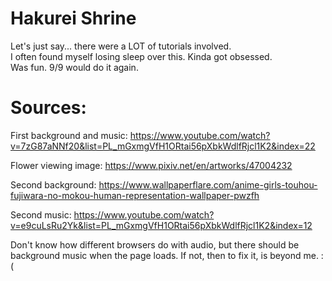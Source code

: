 # Hakurei Shrine
Let's just say... there were a LOT of tutorials involved.  
I often found myself losing sleep over this. Kinda got obsessed.  
Was fun. 9/9 would do it again.  
  
# Sources:  
First background and music: https://www.youtube.com/watch?v=7zG87aNNf20&list=PL_mGxmgVfH1ORtai56pXbkWdlfRjcl1K2&index=22  
  
Flower viewing image: https://www.pixiv.net/en/artworks/47004232  
  
Second background: https://www.wallpaperflare.com/anime-girls-touhou-fujiwara-no-mokou-human-representation-wallpaper-pwzfh  
  
Second music: https://www.youtube.com/watch?v=e9cuLsRu2Yk&list=PL_mGxmgVfH1ORtai56pXbkWdlfRjcl1K2&index=12  
  
Don't know how different browsers do with audio, but there should be background music when the page loads. If not, then to fix it, is beyond me. :(
